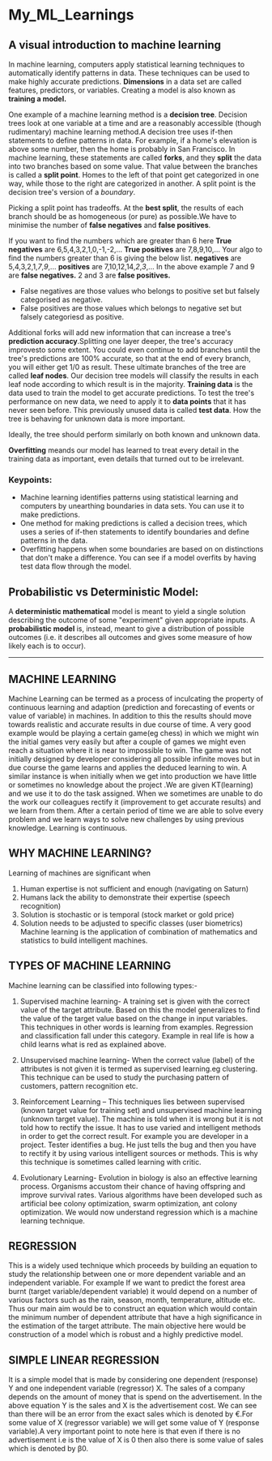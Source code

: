 # My_ML_Learnings

## A visual introduction to machine learning
In machine learning, computers apply statistical learning techniques to automatically identify patterns in data. These techniques can be used to make highly accurate predictions.
**Dimensions** in a data set are called features, predictors, or variables. 
Creating a model is also known as **training a model.**

One example of a machine learning method is a **decision tree**. Decision trees look at one variable at a time and are a reasonably accessible (though rudimentary) machine learning method.A decision tree uses if-then statements to define patterns in data.
For example, if a home's elevation is above some number, then the home is probably in San Francisco.
In machine learning, these statements are called **forks**, and they **split** the data into two branches based on some value.
That value between the branches is called a **split point**. Homes to the left of that point get categorized in one way, while those to the right are categorized in another. A split point is the decision tree's version of a *boundary*.

Picking a split point has tradeoffs. At the **best split**, the results of each branch should be as homogeneous (or pure) as possible.We have to minimise the number of **false negatives** and **false positives**.

If you want to find the numbers which are greater than 6
here **True negatives** are 6,5,4,3,2,1,0,-1,-2,...
**True positives** are 7,8,9,10,...
Your algo to find the numbers greater than 6 is giving the below list.
**negatives** are 5,4,3,2,1,*7*,*9*,...
**positives** are 7,10,12,14,*2*,*3*,...
In the above example 7 and 9 are **false negatives.**
2 and 3 are **false positives.**
- False negatives are those values who belongs to positive set but falsely categorised as negative.
- False positives are those values which belongs to negative set but falsely categoriesd as positive.

Additional forks will add new information that can increase a tree's **prediction accuracy**.Splitting one layer deeper, the tree's accuracy improvesto some extent.
You could even continue to add branches until the tree's predictions are 100% accurate, so that at the end of every branch, you will either get 1/0 as result.
These ultimate branches of the tree are called **leaf nodes**. Our decision tree models will classify the results in each leaf node according to which result is in the majority.
**Training data** is the data used to train the model to get accurate  predictions.
To test the tree's performance on new data, we need to apply it to **data points** that it has never seen before. This previously unused data is called **test data**.
How the tree is behaving for unknown data is more important.

Ideally, the tree should perform similarly on both known and unknown data.

**Overfitting** meands our model has learned to treat every detail in the training data as important, even details that turned out to be irrelevant.

### Keypoints:
- Machine learning identifies patterns using statistical learning and computers by unearthing boundaries in data sets. You can use it to   make predictions.
- One method for making predictions is called a decision trees, which uses a series of if-then statements to identify boundaries and       define patterns in the data.
- Overfitting happens when some boundaries are based on on distinctions that don't make a difference. You can see if a model overfits by   having test data flow through the model.
## Probabilistic vs Deterministic Model:
A **deterministic mathematical** model is meant to yield a single solution describing the outcome of some "experiment" given appropriate inputs. 
A **probabilistic model** is, instead, meant to give a distribution of possible outcomes (i.e. it describes all outcomes and gives some measure of how likely each is to occur).

****************************************************************************************************************************

## MACHINE LEARNING
 Machine Learning can be termed as a process of inculcating the property of continuous learning and adaption (prediction and forecasting of events or value of variable) in machines. In addition to this the results should move towards realistic and accurate results in due course of time. A very good example would be playing a certain game(eg chess) in which we might win the initial games very easily  but after a couple of games we might even reach a situation where it is near  to impossible to win. The game was not initially designed by developer considering all possible infinite moves but in due course the game learns and applies the deduced learning to win. A similar instance is when initially when we get into production we have little or sometimes no knowledge about the project .We are given KT(learning) and we use it to do the task assigned. When we sometimes are unable to do the work our colleagues rectify it (improvement to get accurate results) and we learn from them. After a certain period of time we are able to solve every problem and we learn ways to solve new challenges by using previous knowledge. Learning is continuous.
  
## WHY MACHINE LEARNING?
Learning of machines are significant when
1) Human expertise is not sufficient and enough (navigating on Saturn)
2) Humans lack the ability to demonstrate their expertise (speech recognition)
3) Solution is stochastic or is temporal (stock market or gold price)
4) Solution needs to be adjusted to specific classes (user biometrics)
  Machine learning is the application of combination of mathematics and statistics to build intelligent machines.
## TYPES OF MACHINE LEARNING
Machine learning can be classified into following types:-
1) Supervised machine learning-
A training set is given with the correct value of the target attribute. Based on this the model generalizes to find the value of the target value based on the change in input variables. This techniques in other words is learning from examples. Regression and classification fall under this category. Example in real life is how a child learns what is red as explained above.
 
2) Unsupervised machine learning-
When the correct value (label) of the attributes is not given it is termed as supervised learning.eg clustering.
This technique can be used to study the purchasing pattern of customers, pattern recognition etc.
 
3) Reinforcement Learning –
This techniques lies between supervised (known target value for training set) and unsupervised machine learning (unknown target value). The machine is told when it is wrong but it is not told how to rectify the issue. It has to use varied and intelligent methods in order to get the correct result. For example you are developer in a project. Tester identifies a bug. He just tells the bug and then you have to rectify it by using various intelligent sources or methods. This is why this technique is sometimes called learning with critic. 
 
4) Evolutionary Learning-
Evolution in biology is also an effective learning process. Organisms accustom their chance of having offspring and improve survival rates. Various algorithms have been developed such as artificial bee colony optimization, swarm optimization, ant colony optimization.
We would now understand regression which is a machine learning technique.
## REGRESSION
This is a widely used technique which proceeds by building an equation to study the relationship between one or more dependent variable and
an independent variable. For example If we want to predict the forest area burnt (target variable/dependent variable) it would depend on a number of various factors such as the rain, season, month, temperature, altitude etc. Thus our main aim would be to construct an equation which would contain the minimum number of dependent attribute that have a high significance in the estimation of the target attribute. The main objective here would be construction of a model which is robust and a highly predictive model.
 
## SIMPLE LINEAR REGRESSION
It is a simple model that is made by considering one dependent (response) Y and one independent variable (regressor) X. The sales of a company depends on the amount of money that is spend on the advertisement. In the above equation Y is the sales and X is the advertisement cost. We can see than there will be an error from the exact sales which is denoted by €.For some value of X (regressor variable) we will get some value of Y (response variable).A very important point to note here is that even if there is no advertisement i.e is the value of X is 0 then also there is some value of sales which is denoted by β0. 
